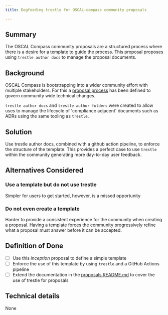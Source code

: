 ```yaml
---
title: Dogfooding trestle for OSCAL-compass community proposals

---
```


## Summary 
The OSCAL Compass community proposals are a structured process where there is a desire for a template to guide the process.
This proposal proposes using `trestle author docs` to manage the proposal documents.



## Background
OSCAL Compass is bootstrapping into a wider community effort with multiple stakeholders.
For this a [proposal process](./README.md) has been defined to govern community wide technical changes.

`trestle author docs` and `trestle author folders` were created to allow uses to manage the lifecycle of 'compliance adjacent' documents such as ADRs using the same tooling as `trestle`. 


## Solution
Use trestle author docs, combined with a github action pipeline, to enforce the structure of the template.
This provides a perfect case to use `trestle` within the community generating more day-to-day user feedback. 


## Alternatives Considered

### Use a template but do not use trestle 

Simpler for users to get started, however, is a missed opportunity

### Do not even create a template

Harder to provide a consistent experience for the community when creating a proposal.
Having a template forces the community progressively refine what a proposal must answer before it can be accepted.

## Definition of Done

- [ ] Use this *inception* proposal to define a simple template
- [ ] Enforce the use of this template by using `trestle` and a GitHub Actions pipeline
- [ ] Extend the documentation in the [proposals README.md](./README.md) to cover the use of trestle for proposals

## Technical details

None